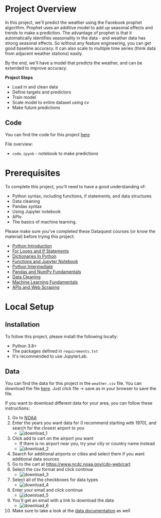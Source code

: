 # Project Overview

In this project, we'll predict the weather using the Facebook prophet algorithm.  Prophet uses an additive model to add up seasonal effects and trends to make a prediction.  The advantage of prophet is that it automatically identifies seasonality in the data - and weather data has strong seasonal effects.  So without any feature engineering, you can get good baseline accuracy.  It can also scale to multiple time series (think data from adjacent weather stations) easily.

By the end, we'll have a model that predicts the weather, and can be extended to improve accuracy.

**Project Steps**
* Load in and clean data
* Define targets and predictors
* Train model
* Scale model to entire dataset using cv
* Make future predictions

## Code

You can find the code for this project [here](https://github.com/dataquestio/project-walkthroughs/tree/master/prophet_weather)

File overview:

* `code.ipynb` - notebook to make predictions

# Prerequisites

To complete this project, you'll need to have a good understanding of:

* Python syntax, including functions, if statements, and data structures
* Data cleaning
* Pandas syntax
* Using Jupyter notebook
* APIs
* The basics of machine learning.

Please make sure you've completed these Dataquest courses (or know the material) before trying this project:

* [Python Introduction](https://www.dataquest.io/course/introduction-to-python/)
* [For Loops and If Statements](https://www.dataquest.io/course/for-loops-and-conditional-statements-in-python/)
* [Dictionaries In Python](https://www.dataquest.io/course/dictionaries-frequency-tables-and-functions-in-python/)
* [Functions and Jupyter Notebook](https://www.dataquest.io/course/python-functions-and-jupyter-notebook/)
* [Python Intermediate](https://www.dataquest.io/course/python-for-data-science-intermediate/)
* [Pandas and NumPy Fundamentals](https://www.dataquest.io/course/pandas-fundamentals/)
* [Data Cleaning](https://www.dataquest.io/course/python-datacleaning/)
* [Machine Learning Fundamentals](https://www.dataquest.io/course/machine-learning-fundamentals/)
* [APIs and Web Scraping](https://www.dataquest.io/course/apis-and-scraping/)

# Local Setup

## Installation

To follow this project, please install the following locally:

* Python 3.8+
* The packages defined in `requirements.txt`
* It's recommended to use JupyterLab.

## Data

You can find the data for this project in the `weather.csv` file.  You can download the file [here](https://raw.githubusercontent.com/dataquestio/project-walkthroughs/master/prophet_weather/weather.csv).  Just click file -> save as in your browser to save the file.

If you want to download different data for your area, you can follow these instructions:

1. Go to [NOAA](https://www.ncdc.noaa.gov/cdo-web/search)
2. Enter the years you want data for (I recommend starting with 1970), and search for the closest airport to you
    * ![download_1](imgs/download_1.png)
3. Click add to cart on the airport you want
    * If there is no airport near you, try your city or country name instead
    * ![download_2](imgs/download_2.png)
4. Search for additional airports or cities and select them if you want additional data sources 
5. Go to the cart at https://www.ncdc.noaa.gov/cdo-web/cart
6. Select the csv format and click continue
    * ![download_3](imgs/download_3.png)
7. Select all of the checkboxes for data types
    * ![download_4](imgs/download_4.png)
8. Enter your email and click continue
    * ![download_5](imgs/download_5.png)
9. You'll get an email with a link to download the data
    * ![download_6](imgs/download_6.png)
10. Make sure to take a look at the [data documentation](https://www1.ncdc.noaa.gov/pub/data/cdo/documentation/GHCND_documentation.pdf) as well
